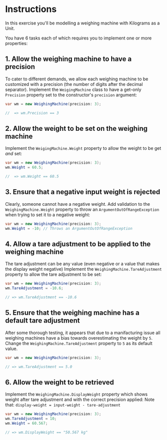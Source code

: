 # Instructions

In this exercise you'll be modelling a weighing machine with Kilograms as a Unit.

You have 6 tasks each of which requires you to implement one or more properties:

## 1. Allow the weighing machine to have a precision

To cater to different demands, we allow each weighing machine to be customized with a precision (the number of digits after the decimal separator).
Implement the `WeigingMachine` class to have a get-only `Precision` property set to the constructor's `precision` argument:

```csharp
var wm = new WeighingMachine(precision: 3);

//  => wm.Precision == 3
```

## 2. Allow the weight to be set on the weighing machine

Implement the `WeigingMachine.Weight` property to allow the weight to be get _and_ set:

```csharp
var wm = new WeighingMachine(precision: 3);
wm.Weight = 60.5;

//  => wm.Weight == 60.5
```

## 3. Ensure that a negative input weight is rejected

Clearly, someone cannot have a negative weight. 
Add validation to the `WeighingMachine.Weight` property to throw an `ArgumentOutOfRangeException` when trying to set it to a negative weight:

```csharp
var wm = new WeighingMachine(precision: 3);
wm.Weight = -10; // Throws an ArgumentOutOfRangeException
```

## 4. Allow a tare adjustment to be applied to the weighing machine

The tare adjustment can be any value (even negative or a value that makes the display weight negative)
Implement the `WeighingMachine.TareAdjustment` property to allow the tare adjustment to be set:

```csharp
var wm = new WeighingMachine(precision: 3);
wm.TareAdjustment = -10.6;

// => wm.TareAdjustment == -10.6
```

## 5. Ensure that the weighing machine has a default tare adjustment

After some thorough testing, it appears that due to a manifacturing issue all weighing machines have a bias towards overestimating the weight by `5`.
Change the `WeighingMachine.TareAdjustment` property to `5` as its default value.

```csharp
var wm = new WeighingMachine(precision: 3);

// => wm.TareAdjustment == 5.0
```

## 6. Allow the weight to be retrieved

Implement the `WeighingMachine.DisplayWeight` property which shows weight after tare adjustment and with the correct precision applied:
Note that:
``` display-weight = input-weight - tare-adjustment ```

```csharp
var wm = new WeighingMachine(precision: 3);
wm.TareAdjustment = 10;
wm.Weight = 60.567;

// => wm.DisplayWeight == "50.567 kg"
```